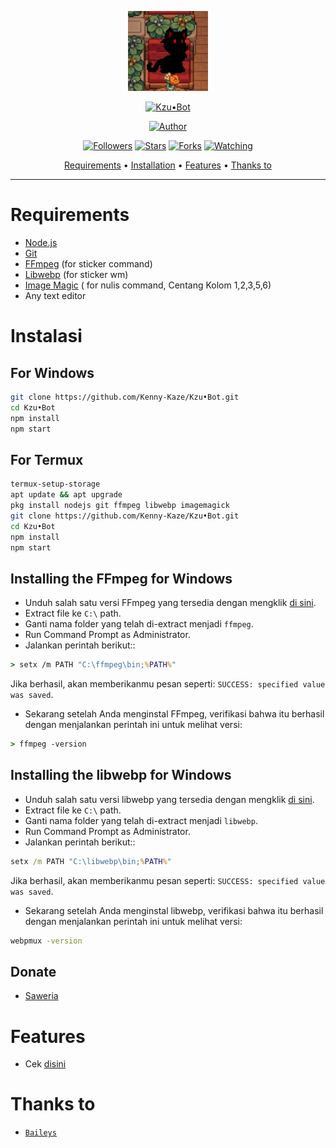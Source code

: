 <p align="center">
<img src="temp/logo.jpg" alt="Kzu•Bot" width="128" height="128"/>
</p>
<p align="center">
<a href="#"><img title="Kzu•Bot" src="https://img.shields.io/badge/Kzu•Bot-green?colorA=%23ff0000&colorB=%23017e40&style=for-the-badge"></a>
</p>
<p align="center">
<a href="https://github.com/Kenny-Kaze"><img title="Author" src="https://img.shields.io/badge/Author-Kenny Kazemizu-red.svg?style=for-the-badge&logo=github"></a>
</p>
<p align="center">
<a href="https://github.com/Kenny-Kaze/followers"><img title="Followers" src="https://img.shields.io/github/followers/Kenny-Kaze?color=blue&style=flat-square"></a>
<a href="https://github.com/Kenny-Kaze/megumikato2/stargazers/"><img title="Stars" src="https://img.shields.io/github/stars/Kenny-Kaze/Kzu•Bot?color=red&style=flat-square"></a>
<a href="https://github.com/Kenny-Kaze/megumikato2/network/members"><img title="Forks" src="https://img.shields.io/github/forks/Kenny-Kaze/Kzu•Bot?color=red&style=flat-square"></a>
<a href="https://github.com/Kenny-Kaze/megumikato2/watchers"><img title="Watching" src="https://img.shields.io/github/watchers/Kenny-Kaze/Kzu•Bot?label=Watchers&color=blue&style=flat-square"></a>
</p>

<p align="center">
  <a href="https://github.com/Kenny-Kaze/Kzu•Bot#requirements">Requirements</a> •
  <a href="https://github.com/Kenny-Kaze/Kzu•Bot#instalasi">Installation</a> •
  <a href="https://github.com/Kenny-Kaze/Kzu•Bot#features">Features</a> •
  <a href="https://github.com/Kenny-Kaze/Kzu•Bot#thanks-to">Thanks to</a>
</p>
</div>


---



# Requirements
* [Node.js](https://nodejs.org/en/)
* [Git](https://git-scm.com/downloads)
* [FFmpeg](https://github.com/BtbN/FFmpeg-Builds/releases/download/autobuild-2020-12-08-13-03/ffmpeg-n4.3.1-26-gca55240b8c-win64-gpl-4.3.zip) (for sticker command)
* [Libwebp](https://developers.google.com/speed/webp/download) (for sticker wm)
* [Image Magic](https://imagemagick.org/script/download.php) ( for nulis command, Centang Kolom 1,2,3,5,6)
* Any text editor

# Instalasi
## For Windows
```bash
git clone https://github.com/Kenny-Kaze/Kzu•Bot.git
cd Kzu•Bot
npm install
npm start
```
## For Termux
```bash
termux-setup-storage
apt update && apt upgrade
pkg install nodejs git ffmpeg libwebp imagemagick
git clone https://github.com/Kenny-Kaze/Kzu•Bot.git
cd Kzu•Bot
npm install
npm start
```

## Installing the FFmpeg for Windows
* Unduh salah satu versi FFmpeg yang tersedia dengan mengklik [di sini](https://www.gyan.dev/ffmpeg/builds/).
* Extract file ke `C:\` path.
* Ganti nama folder yang telah di-extract menjadi `ffmpeg`.
* Run Command Prompt as Administrator.
* Jalankan perintah berikut::
```cmd
> setx /m PATH "C:\ffmpeg\bin;%PATH%"
```
Jika berhasil, akan memberikanmu pesan seperti: `SUCCESS: specified value was saved`.
* Sekarang setelah Anda menginstal FFmpeg, verifikasi bahwa itu berhasil dengan menjalankan perintah ini untuk melihat versi:
```cmd
> ffmpeg -version
```


## Installing the libwebp for Windows
* Unduh salah satu versi libwebp yang tersedia dengan mengklik [di sini](https://developers.google.com/speed/webp/download).
* Extract file ke `C:\` path.
* Ganti nama folder yang telah di-extract menjadi `libwebp`.
* Run Command Prompt as Administrator.
* Jalankan perintah berikut::
```cmd
setx /m PATH "C:\libwebp\bin;%PATH%"
```
Jika berhasil, akan memberikanmu pesan seperti: `SUCCESS: specified value was saved`.
* Sekarang setelah Anda menginstal libwebp, verifikasi bahwa itu berhasil dengan menjalankan perintah ini untuk melihat versi:
```cmd
webpmux -version
```

## Donate
- [Saweria](https://saweria.co/KennyKazemizu)

# Features
- Cek [disini](https://github.com/adiwajshing/Baileys)

# Thanks to
* [`Baileys`](https://github.com/adiwajshing/Baileys)
